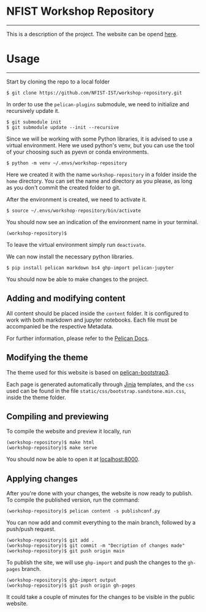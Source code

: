 # NFIST Workshop Repository
---
This is a description of the project. The website can be opend [here](https://nfist-ist.github.io/workshop-repository/).

# Usage
---
Start by cloning the repo to a local folder

```
$ git clone https://github.com/NFIST-IST/workshop-repository.git
```

In order to use the `pelican-plugins` submodule, we need to initialize and 
recursively update it.

```
$ git submodule init 
$ git submodule update --init --recursive
```

Since we will be working with some Python libraries, it is advised to use a 
virtual environment. 
Here we used python's venv, but you can use the tool of your choosing such as pyevn or conda environments.

```
$ python -m venv ~/.envs/workshop-repository
```

Here we created it with the name `workshop-repository` in a folder inside the 
`home` directory. You can set the name and directory as you please, as long as
you don't commit the created folder to git.

After the environment is created, we need to activate it.
```
$ source ~/.envs/workshop-repository/bin/activate
```

You should now see an indication of the environment name in your terminal.
```
(workshop-repository)$
```
To leave the virtual environment simply run `deactivate`.

We can now install the necessary python libraries.
```
$ pip install pelican markdown bs4 ghp-import pelican-jupyter
```

You should now be able to make changes to the project.

## Adding and modifying content

All content should be placed inside the `content` folder. It is configured to
work with both markdown and jupyter notebooks. Each file must be accompanied 
be the respective Metadata.

For further information, please refer to the 
[Pelican Docs](https://docs.getpelican.com/en/latest/).

## Modifying the theme
The theme used for this website is based on
[pelican-bootstrap3](https://github.com/getpelican/pelican-themes/tree/master/pelican-bootstrap3).

Each page is generated automatically through [Jinja](jinja.palletsprojects.com)
templates, and the `css` used can be found in the file `static/css/bootstrap.sandstone.min.css`,
inside the theme folder.

## Compiling and previewing
To compile the website and preview it locally, run

```
(workshop-repository)$ make html
(workshop-repository)$ make serve
```
You should now be able to open it at [localhost:8000](localhost:8000).

## Applying changes
After you're done with your changes, the website is now ready to publish. 
To compile the published version, run the command:
```
(workshop-repository)$ pelican content -s publishconf.py
```

You can now add and commit everything to the main branch, followed by a
push/push request.

```
(workshop-repository)$ git add .
(workshop-repository)$ git commit -m "Decription of changes made"
(workshop-repository)$ git push origin main

```
To publish the site, we will use `ghp-import` and push the changes to the 
`gh-pages` branch.

```
(workshop-repository)$ ghp-import output
(workshop-repository)$ git push origin gh-pages
```
It could take a couple of minutes for the changes to be visible in the public
website.



